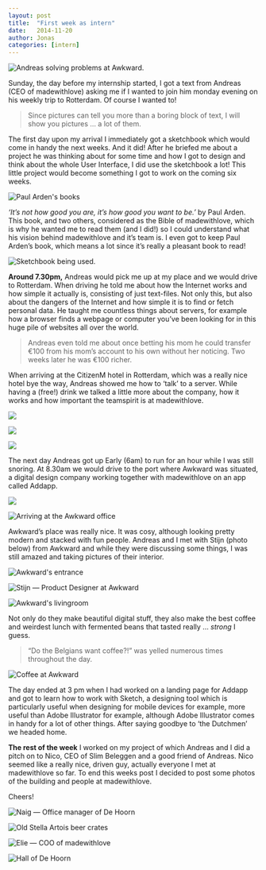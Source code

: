 ```yaml
---
layout: post
title:  "First week as intern"
date:   2014-11-20
author: Jonas
categories: [intern]
---
```

![Andreas solving problems at Awkward.](http://www.snerkone.be/wp-content/uploads/2015/02/working@awkward.jpg)

Sunday, the day before my internship started, I got a text from Andreas (CEO of madewithlove) asking me if I wanted to join him monday evening on his weekly trip to Rotterdam. Of course I wanted to!

>Since pictures can tell you more than a boring block of text, I will show you pictures … a lot of them.

The first day upon my arrival I immediately got a sketchbook which would come in handy the next weeks. And it did!
After he briefed me about a project he was thinking about for some time and how I got to design and think about the whole User Interface, I did use the sketchbook a lot! This little project would become something I got to work on the coming six weeks.

![Paul Arden's books](http://www.snerkone.be/wp-content/uploads/2015/02/2-2.jpg)

*‘It’s not how good you are, it’s how good you want to be.’* by Paul Arden. This book, and two others, considered as the Bible of madewithlove, which is why he wanted me to read them (and I did!) so I could understand what his vision behind madewithlove and it’s team is. I even got to keep Paul Arden’s book, which means a lot since it’s really a pleasant book to read!

![Sketchbook being used.](http://www.snerkone.be/wp-content/uploads/2015/02/moleskine.jpg)

**Around 7.30pm,** Andreas would pick me up at my place and we would drive to Rotterdam. When driving he told me about how the Internet works and how simple it actually is, consisting of just text-files. Not only this, but also about the dangers of the Internet and how simple it is to find or fetch personal data. He taught me countless things about servers, for example how a browser finds a webpage or computer you’ve been looking for in this huge pile of websites all over the world.
>Andreas even told me about once betting his mom he could transfer €100 from his mom’s account to his own without her noticing.
>Two weeks later he was €100 richer.

When arriving at the CitizenM hotel in Rotterdam, which was a really nice hotel bye the way, Andreas showed me how to ‘talk’ to a server. While having a (free!) drink we talked a little more about the company, how it works and how important the teamspirit is at madewithlove.

![](http://www.snerkone.be/wp-content/uploads/2015/02/livingroom@citizenM.jpg)

![](http://www.snerkone.be/wp-content/uploads/2015/02/@citizenM.jpg)

![](http://www.snerkone.be/wp-content/uploads/2015/02/cocktail.jpg)

The next day Andreas got up Early (6am) to run for an hour while I was still snoring. At 8.30am we would drive to the port where Awkward was situated, a digital design company working together with madewithlove on an app called Addapp.

![](http://www.snerkone.be/wp-content/uploads/2015/02/departure.jpg)

![Arriving at the Awkward office](http://www.snerkone.be/wp-content/uploads/2015/02/awkward.jpg)

Awkward’s place was really nice. It was cosy, although looking pretty modern and stacked with fun people. Andreas and I met with Stijn (photo below) from Awkward and while they were discussing some things, I was still amazed and taking pictures of their interior.

![Awkward's entrance](http://www.snerkone.be/wp-content/uploads/2015/02/awkward-entrance.jpg)

![Stijn — Product Designer at Awkward](http://www.snerkone.be/wp-content/uploads/2015/02/stijn-from-awkward.jpg)

![Awkward's livingroom](http://www.snerkone.be/wp-content/uploads/2015/02/livingroom@awkward.jpg)

Not only do they make beautiful digital stuff, they also make the best coffee and weirdest lunch with fermented beans that tasted really … *strong* I guess.

>“Do the Belgians want coffee?!” was yelled numerous times throughout the day.

![Coffee at Awkward](http://www.snerkone.be/wp-content/uploads/2015/02/cofee@awkward.jpg)

The day ended at 3 pm when I had worked on a landing page for Addapp and got to learn how to work with Sketch, a designing tool which is particularly useful when designing for mobile devices for example, more useful than Adobe Illustrator for example, although Adobe Illustrator comes in handy for a lot of other things. After saying goodbye to ‘the Dutchmen’ we headed home.

**The rest of the week** I worked on my project of which Andreas and I did a pitch on to Nico, CEO of Slim Beleggen and a good friend of Andreas. Nico seemed like a really nice, driven guy, actually everyone I met at madewithlove so far.
To end this weeks post I decided to post some photos of the building and people at madewithlove.

Cheers!

![Naig — Office manager of De Hoorn](http://www.snerkone.be/wp-content/uploads/2015/02/hall.jpg)

![Old Stella Artois beer crates](http://www.snerkone.be/wp-content/uploads/2015/02/beer.jpg)

![Elie — COO of madewithlove](http://www.snerkone.be/wp-content/uploads/2015/02/elie.jpg)

![Hall of De Hoorn](http://www.snerkone.be/wp-content/uploads/2015/02/hoorn.jpg)








